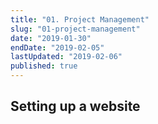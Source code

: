 ```yaml
---
title: "01. Project Management"
slug: "01-project-management"
date: "2019-01-30"
endDate: "2019-02-05"
lastUpdated: "2019-02-06"
published: true
---
```


## Setting up a website
